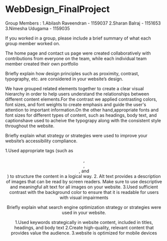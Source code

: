 # WebDesign_FinalProject

Group Members :
1.Abilash Raveendran - 1159037
2.Sharan Balraj - 1151653
3.Nimesha Udugama - 1159035

If you worked in a group, please include a brief summary of what each group member worked on.

The home page and contact us page were created collaboratively with contributions from everyone on the team, while each individual team member created their own portfolio 



Briefly explain how design principles such as proximity, contrast, typography, etc. are considered in your website’s design.

We have grouped related elements together to create a clear visual hierarchy in order to help users understand the relationships between different content elements.For the contrast we applied contrasting colors, font sizes, and font weights to create emphasis and guide the user's attention to important information.On the other hand,appropriate fonts and font sizes for different types of content, such as headings, body text, and captionshave used to acheive the typograpy along with the consistent style throughout the website.



Briefly explain what strategy or strategies were used to improve your website’s accessibility compliance.

1.Used appropriate tags (such as <header>, <main>, <nav>, and <footer>) to structure the content in a logical way.
2. Alt text provides a description of images that can be read by screen readers. Make sure to use descriptive and meaningful alt text for all images on your website.
3.Used sufficient contrast with the background color to ensure that it is readable for users with visual impairments

Briefly explain what search engine optimization strategy or strategies were used in your website.

1.Used keywords strategically in website content, included in titles, headings, and body text
2.Create high-quality, relevant content that provides value the audience.
3.website is optimized for mobile devices